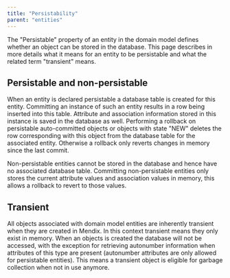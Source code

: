 ```yaml
---
title: "Persistability"
parent: "entities"
---
```



The "Persistable" property of an entity in the domain model defines whether an object can be stored in the database. This page describes in more details what it means for an entity to be persistable and what the related term "transient" means.

## Persistable and non-persistable

When an entity is declared persistable a database table is created for this entity.
Committing an instance of such an entity results in a row being inserted into this table. Attribute and association information stored in this instance is saved in the database as well.
Performing a rollback on persistable auto-committed objects or objects with state "NEW" deletes the row corresponding with this object from the database table for the associated entity. Otherwise a rollback only reverts changes in memory since the last commit.

Non-persistable entities cannot be stored in the database and hence have no associated database table. Committing non-persistable entities only stores the current attribute values and association values in memory, this allows a rollback to revert to those values.

## Transient

All objects associated with domain model entities are inherently transient when they are created in Mendix. In this context transient means they only exist in memory.
When an objects is created the database will not be accessed, with the exception for retrieving autonumber information when attributes of this type are present (autonumber attributes are only allowed for persistable entities). This means a transient object is eligible for garbage collection when not in use anymore.
